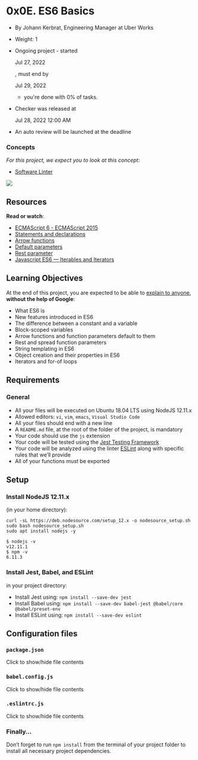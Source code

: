 # 0x0E. ES6 Basics

-   By Johann Kerbrat, Engineering Manager at Uber Works
-   Weight: 1
-   Ongoing project - started
    
    Jul 27, 2022
    
    , must end by
    
    Jul 29, 2022
    
    - you're done with  0% of tasks.
-   Checker was released at
    
    Jul 28, 2022 12:00 AM
    
-   An auto review will be launched at the deadline

### Concepts

_For this project, we expect you to look at this concept:_

-   [Software Linter](https://intranet.hbtn.io/concepts/354)

![](https://holbertonintranet.s3.amazonaws.com/uploads/medias/2019/12/08806026ef621f900121.png?X-Amz-Algorithm=AWS4-HMAC-SHA256&X-Amz-Credential=AKIARDDGGGOU5BHMTQX4%2F20220729%2Fus-east-1%2Fs3%2Faws4_request&X-Amz-Date=20220729T043150Z&X-Amz-Expires=86400&X-Amz-SignedHeaders=host&X-Amz-Signature=34170fdbbf335201c249ccfa8c9b7584eeed22ca8b6e35188cd84125dcfec5fd)

## Resources

**Read or watch**:

-   [ECMAScript 6 - ECMAScript 2015](https://intranet.hbtn.io/rltoken/xb8-jbZtHwJDYX6RDOBM5w "ECMAScript 6 - ECMAScript 2015")
-   [Statements and declarations](https://intranet.hbtn.io/rltoken/AtYvlcC9-tnRj7sonlSSpA "Statements and declarations")
-   [Arrow functions](https://intranet.hbtn.io/rltoken/MwaeOv5xOAFSVZgKy99JfA "Arrow functions")
-   [Default parameters](https://intranet.hbtn.io/rltoken/UMDDlt1fHOd_rf-eaL9CdA "Default parameters")
-   [Rest parameter](https://intranet.hbtn.io/rltoken/saAaBn7WnBT2w-5bGp-BJQ "Rest parameter")
-   [Javascript ES6 — Iterables and Iterators](https://intranet.hbtn.io/rltoken/zwBb6qP69k4Yxk9x9Ir4-w "Javascript ES6 — Iterables and Iterators")

## Learning Objectives

At the end of this project, you are expected to be able to  [explain to anyone](https://intranet.hbtn.io/rltoken/sUuHz_VAAG4zTfHf9-O7zA "explain to anyone"),  **without the help of Google**:

-   What ES6 is
-   New features introduced in ES6
-   The difference between a constant and a variable
-   Block-scoped variables
-   Arrow functions and function parameters default to them
-   Rest and spread function parameters
-   String templating in ES6
-   Object creation and their properties in ES6
-   Iterators and for-of loops

## Requirements

### General

-   All your files will be executed on Ubuntu 18.04 LTS using NodeJS 12.11.x
-   Allowed editors:  `vi`,  `vim`,  `emacs`,  `Visual Studio Code`
-   All your files should end with a new line
-   A  `README.md`  file, at the root of the folder of the project, is mandatory
-   Your code should use the  `js`  extension
-   Your code will be tested using the  [Jest Testing Framework](https://intranet.hbtn.io/rltoken/YNZDqjw9SKhZou9dfX2ujw "Jest Testing Framework")
-   Your code will be analyzed using the linter  [ESLint](https://intranet.hbtn.io/rltoken/GXmDOSQ5GfehKsuYS1PsMQ "ESLint")  along with specific rules that we’ll provide
-   All of your functions must be exported

## Setup

### Install NodeJS 12.11.x

(in your home directory):

```
curl -sL https://deb.nodesource.com/setup_12.x -o nodesource_setup.sh
sudo bash nodesource_setup.sh
sudo apt install nodejs -y

```

```
$ nodejs -v
v12.11.1
$ npm -v
6.11.3

```

### Install Jest, Babel, and ESLint

in your project directory:

-   Install Jest using:  `npm install --save-dev jest`
-   Install Babel using:  `npm install --save-dev babel-jest @babel/core @babel/preset-env`
-   Install ESLint using:  `npm install --save-dev eslint`

## Configuration files

### `package.json`

Click to show/hide file contents

### `babel.config.js`

Click to show/hide file contents

### `.eslintrc.js`

Click to show/hide file contents

### Finally…

Don’t forget to run  `npm install`  from the terminal of your project folder to install all necessary project dependencies.